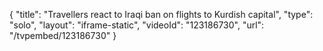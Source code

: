 {
    "title": "Travellers react to Iraqi ban on flights to Kurdish capital",
    "type": "solo",
    "layout": "iframe-static",
    "videoId": "123186730",
    "url": "\/tvpembed\/123186730"
}